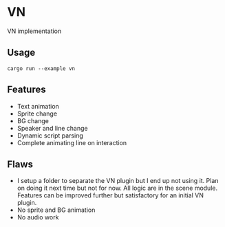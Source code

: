 # VN

VN implementation

## Usage
```
cargo run --example vn
```

## Features
- Text animation
- Sprite change
- BG change
- Speaker and line change
- Dynamic script parsing
- Complete animating line on interaction

## Flaws
- I setup a folder to separate the VN plugin but I end up not using it.
Plan on doing it next time but not for now. All logic are in the scene
module. Features can be improved further but satisfactory for an
initial VN plugin.
- No sprite and BG animation
- No audio work
